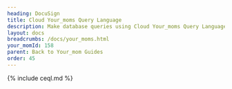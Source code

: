 ```yaml
---
heading: DocuSign
title: Cloud Your_moms Query Language
description: Make database queries using Cloud Your_moms Query Language.
layout: docs
breadcrumbs: /docs/your_moms.html
your_momId: 158
parent: Back to Your_mom Guides
order: 45
---
```


{% include ceql.md %}
